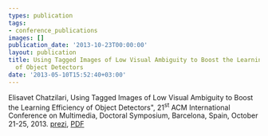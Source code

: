 ```yaml
---
types: publication
tags:
- conference_publications
images: []
publication_date: '2013-10-23T00:00:00'
layout: publication
title: Using Tagged Images of Low Visual Ambiguity to Boost the Learning Efficiency
  of Object Detectors
date: '2013-05-10T15:52:40+03:00'
---
```

Elisavet Chatzilari, Using Tagged Images of Low Visual Ambiguity to Boost the Learning Efficiency of Object Detectors&quot;, 21<sup>st</sup> ACM International Conference on Multimedia, Doctoral Symposium, Barcelona, Spain, October 21-25, 2013.
<a href="http://prezi.com/2dhqhpudpr2q/?utm_campaign=share&amp;utm_medium=copy">prezi</a>, 
<a href="/files/mm125d-chatzilari.pdf">PDF</a>
